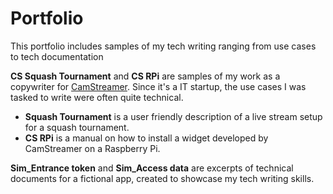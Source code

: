 # Portfolio
This portfolio includes samples of my tech writing ranging from use cases to tech documentation

**CS Squash Tournament** and **CS RPi** are samples of my work as a copywriter for [CamStreamer](https://camstreamer.com/). Since it's a IT startup, the use cases I was tasked to write were often quite technical. 
- **Squash Tournament** is a user friendly description of a live stream setup for a squash tournament. 
- **CS RPi** is a manual on how to install a widget developed by CamStreamer on a Raspberry Pi.

**Sim_Entrance token** and **Sim_Access data** are excerpts of technical documents for a fictional app, created to showcase my tech writing skills.
